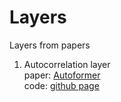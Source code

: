 # Layers
Layers from papers  

<!-- [Signal data](https://github.com/guillaume-chevalier/seq2seq-signal-prediction) -->

1. Autocorrelation layer  
paper: [Autoformer](https://arxiv.org/abs/2106.13008)  
code: [github page](https://github.com/thuml/Autoformer)